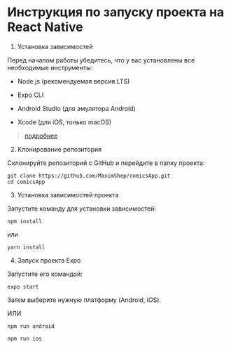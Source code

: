 #   Инструкция по запуску проекта на React Native

1. Установка зависимостей

Перед началом работы убедитесь, что у вас установлены все необходимые инструменты:

-   Node.js (рекомендуемая версия LTS)

-   Expo CLI

-   Android Studio (для эмулятора Android)

-   Xcode (для iOS, только macOS)

> [подробнее](https://reactnative.dev/docs/set-up-your-environment)
2. Клонирование репозитория

Склонируйте репозиторий с GitHub и перейдите в папку проекта:

```
git clone https://github.com/MaximShep/comicsApp.git
cd comicsApp
```
3. Установка зависимостей проекта

Запустите команду для установки зависимостей:

```
npm install
```
или
```
yarn install
```
4. Запуск проекта Expo

Запустите его командой:
```
expo start
```
Затем выберите нужную платформу (Android, iOS).

ИЛИ
```
npm run android
```
```
npm run ios
```